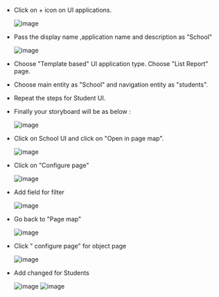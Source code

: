 * Click on + icon on UI applications.
  
  ![image](https://github.com/MdSaddamKazmi/CAPwithVisualTools/assets/54942497/4200fd38-6f4f-46ff-9bd2-ba68ae1ed582)
* Pass the display name ,application name and description as "School"
  
  ![image](https://github.com/MdSaddamKazmi/CAPwithVisualTools/assets/54942497/490e1f29-860c-4971-9f26-3eeef49a4ec7)
* Choose "Template based" UI application type. Choose "List Report" page.
* Choose main entity as "School" and navigation entity as "students".
* Repeat the steps for Student UI.
* Finally your storyboard will be as below :
  
  ![image](https://github.com/MdSaddamKazmi/CAPwithVisualTools/assets/54942497/e00defde-8547-4ee0-8be8-2ecfcb039ca0)
* Click on School UI and click on "Open in page map".
  
  ![image](https://github.com/MdSaddamKazmi/CAPwithVisualTools/assets/54942497/9ad33829-6eaf-4834-9f14-9bdf5a9649cc)
* Click on "Configure page"
  
  ![image](https://github.com/MdSaddamKazmi/CAPwithVisualTools/assets/54942497/742e92be-79e1-4085-b902-ed082f2c58d5)
* Add field for filter

  ![image](https://github.com/MdSaddamKazmi/CAPwithVisualTools/assets/54942497/a2a9b4a7-614b-4fb6-a921-ee4967c028ad)
* Go back to "Page map"

  ![image](https://github.com/MdSaddamKazmi/CAPwithVisualTools/assets/54942497/3ab5c824-74c4-41c3-b243-7520d5ef5c74)
* Click " configure page" for object page

  ![image](https://github.com/MdSaddamKazmi/CAPwithVisualTools/assets/54942497/af42dedc-1251-4ba7-a38b-c9ef6fba7a93)
* Add changed for Students

  ![image](https://github.com/MdSaddamKazmi/CAPwithVisualTools/assets/54942497/1f4449f6-0b8a-4f07-b090-9c0c32dfc399)
  ![image](https://github.com/MdSaddamKazmi/CAPwithVisualTools/assets/54942497/442618dc-cc76-449d-80e3-fae4393aa58a)







 

  
  

